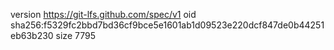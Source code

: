 version https://git-lfs.github.com/spec/v1
oid sha256:f5329fc2bbd7bd36cf9bce5e1601ab1d09523e220dcf847de0b44251eb63b230
size 7795
